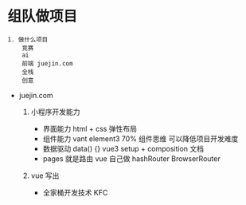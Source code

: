 # 组队做项目

    1. 做什么项目
        竞赛
        ai
        前端 juejin.com
        全栈
        创意

- juejin.com
    1. 小程序开发能力
        - 界面能力
            html + css 弹性布局
        - 组件能力
            vant element3 70%
            组件思维 可以降低项目开发难度
        - 数据驱动
            data() {}  vue3 setup + composition  文档
        - pages 就是路由
            vue  自己做 hashRouter BrowserRouter

    2. vue 写出
        - 全家桶开发技术 KFC